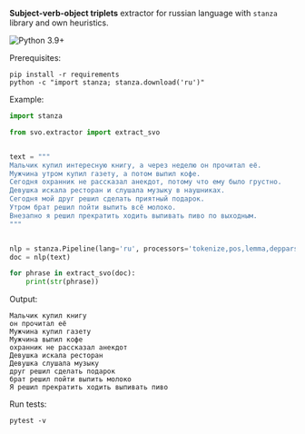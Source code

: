 **Subject-verb-object triplets** extractor for russian language with `stanza` library and own heuristics.

![Python 3.9+](https://img.shields.io/badge/python-3.9+-blue.svg)

Prerequisites:
```commandline
pip install -r requirements
python -c "import stanza; stanza.download('ru')"
```

Example:
```python
import stanza

from svo.extractor import extract_svo


text = """
Мальчик купил интересную книгу, а через неделю он прочитал её.
Мужчина утром купил газету, а потом выпил кофе.
Сегодня охранник не рассказал анекдот, потому что ему было грустно.
Девушка искала ресторан и слушала музыку в наушниках.
Сегодня мой друг решил сделать приятный подарок.
Утром брат решил пойти выпить всё молоко.
Внезапно я решил прекратить ходить выпивать пиво по выходным.
"""


nlp = stanza.Pipeline(lang='ru', processors='tokenize,pos,lemma,depparse')
doc = nlp(text)

for phrase in extract_svo(doc):
    print(str(phrase))
```

Output:
```
Мальчик купил книгу
он прочитал её
Мужчина купил газету
Мужчина выпил кофе
охранник не рассказал анекдот
Девушка искала ресторан
Девушка слушала музыку
друг решил сделать подарок
брат решил пойти выпить молоко
Я решил прекратить ходить выпивать пиво
```

Run tests:
```commandline
pytest -v
```